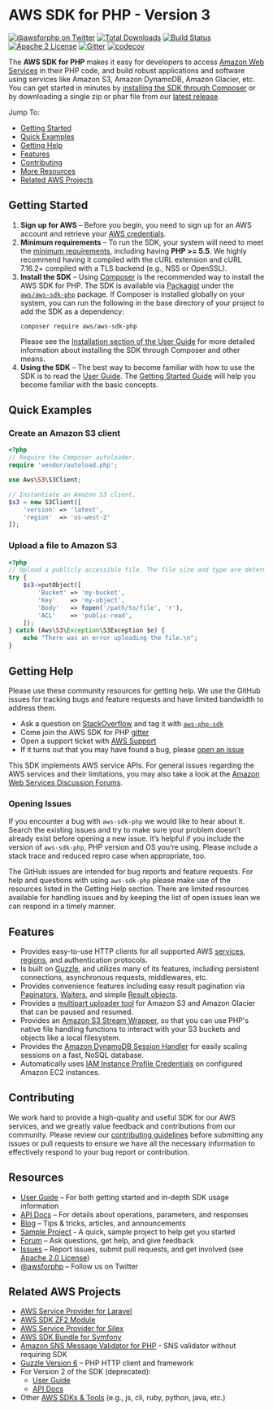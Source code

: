 # AWS SDK for PHP - Version 3

[![@awsforphp on Twitter](http://img.shields.io/badge/twitter-%40awsforphp-blue.svg?style=flat)](https://twitter.com/awsforphp)
[![Total Downloads](https://img.shields.io/packagist/dt/aws/aws-sdk-php.svg?style=flat)](https://packagist.org/packages/aws/aws-sdk-php)
[![Build Status](https://img.shields.io/travis/aws/aws-sdk-php.svg?style=flat)](https://travis-ci.org/aws/aws-sdk-php)
[![Apache 2 License](https://img.shields.io/packagist/l/aws/aws-sdk-php.svg?style=flat)](http://aws.amazon.com/apache-2-0/)
[![Gitter](https://badges.gitter.im/aws/aws-sdk-php.svg)](https://gitter.im/aws/aws-sdk-php?utm_source=badge&utm_medium=badge&utm_campaign=pr-badge)
[![codecov](https://codecov.io/gh/aws/aws-sdk-php/branch/master/graph/badge.svg)](https://codecov.io/gh/aws/aws-sdk-php)

The **AWS SDK for PHP** makes it easy for developers to access [Amazon Web
Services][aws] in their PHP code, and build robust applications and software
using services like Amazon S3, Amazon DynamoDB, Amazon Glacier, etc. You can
get started in minutes by [installing the SDK through Composer][docs-installation]
or by downloading a single zip or phar file from our [latest release][latest-release].

Jump To:
* [Getting Started](#getting-started)
* [Quick Examples](#quick-examples)
* [Getting Help](#getting-help)
* [Features](#features)
* [Contributing](#contributing)
* [More Resources](#resources)
* [Related AWS Projects](#related-aws-projects)

## Getting Started

1. **Sign up for AWS** – Before you begin, you need to
   sign up for an AWS account and retrieve your [AWS credentials][docs-signup].
1. **Minimum requirements** – To run the SDK, your system will need to meet the
   [minimum requirements][docs-requirements], including having **PHP >= 5.5**.
   We highly recommend having it compiled with the cURL extension and cURL
   7.16.2+ compiled with a TLS backend (e.g., NSS or OpenSSL).
1. **Install the SDK** – Using [Composer] is the recommended way to install the
   AWS SDK for PHP. The SDK is available via [Packagist] under the
   [`aws/aws-sdk-php`][install-packagist] package. If Composer is installed globally on your system, you can run the following in the base directory of your project to add the SDK as a dependency:
   ```
   composer require aws/aws-sdk-php
   ```
   Please see the
   [Installation section of the User Guide][docs-installation] for more
   detailed information about installing the SDK through Composer and other
   means.
1. **Using the SDK** – The best way to become familiar with how to use the SDK
   is to read the [User Guide][docs-guide]. The
   [Getting Started Guide][docs-quickstart] will help you become familiar with
   the basic concepts.

## Quick Examples

### Create an Amazon S3 client

```php
<?php
// Require the Composer autoloader.
require 'vendor/autoload.php';

use Aws\S3\S3Client;

// Instantiate an Amazon S3 client.
$s3 = new S3Client([
    'version' => 'latest',
    'region'  => 'us-west-2'
]);
```

### Upload a file to Amazon S3

```php
<?php
// Upload a publicly accessible file. The file size and type are determined by the SDK.
try {
    $s3->putObject([
        'Bucket' => 'my-bucket',
        'Key'    => 'my-object',
        'Body'   => fopen('/path/to/file', 'r'),
        'ACL'    => 'public-read',
    ]);
} catch (Aws\S3\Exception\S3Exception $e) {
    echo "There was an error uploading the file.\n";
}
```

## Getting Help

Please use these community resources for getting help. We use the GitHub issues for tracking bugs and feature requests and have limited bandwidth to address them.

* Ask a question on [StackOverflow](https://stackoverflow.com/) and tag it with [`aws-php-sdk`](http://stackoverflow.com/questions/tagged/aws-php-sdk)
* Come join the AWS SDK for PHP [gitter](https://gitter.im/aws/aws-sdk-php)
* Open a support ticket with [AWS Support](https://console.aws.amazon.com/support/home/)
* If it turns out that you may have found a bug, please [open an issue](https://github.com/aws/aws-sdk-php/issues/new/choose)

This SDK implements AWS service APIs. For general issues regarding the AWS services and their limitations, you may also take a look at the [Amazon Web Services Discussion Forums](https://forums.aws.amazon.com/).


### Opening Issues

If you encounter a bug with `aws-sdk-php` we would like to hear about it. Search the existing issues and try to make sure your problem doesn’t already exist before opening a new issue. It’s helpful if you include the version of `aws-sdk-php`, PHP version and OS you’re using. Please include a stack trace and reduced repro case when appropriate, too.

The GitHub issues are intended for bug reports and feature requests. For help and questions with using `aws-sdk-php` please make use of the resources listed in the Getting Help section. There are limited resources available for handling issues and by keeping the list of open issues lean we can respond in a timely manner.

## Features

* Provides easy-to-use HTTP clients for all supported AWS
  [services][docs-services], [regions][docs-rande], and authentication
  protocols.
* Is built on [Guzzle][guzzle-docs], and utilizes many of its features,
  including persistent connections, asynchronous requests, middlewares, etc.
* Provides convenience features including easy result pagination via
  [Paginators][docs-paginators], [Waiters][docs-waiters], and simple
  [Result objects][docs-results].
* Provides a [multipart uploader tool][docs-s3-multipart] for Amazon S3 and
  Amazon Glacier that can be paused and resumed.
* Provides an [Amazon S3 Stream Wrapper][docs-streamwrapper], so that you can
  use PHP's native file handling functions to interact with your S3 buckets and
  objects like a local filesystem.
* Provides the [Amazon DynamoDB Session Handler][docs-ddbsh] for easily scaling
  sessions on a fast, NoSQL database.
* Automatically uses [IAM Instance Profile Credentials][aws-iam-credentials] on
  configured Amazon EC2 instances.

## Contributing

We work hard to provide a high-quality and useful SDK for our AWS services, and we greatly value feedback and contributions from our community. Please review our [contributing guidelines](./CONTRIBUTING.md) before submitting any issues or pull requests to ensure we have all the necessary information to effectively respond to your bug report or contribution.


## Resources

* [User Guide][docs-guide] – For both getting started and in-depth SDK usage information
* [API Docs][docs-api] – For details about operations, parameters, and responses
* [Blog][sdk-blog] – Tips & tricks, articles, and announcements
* [Sample Project][sdk-sample] - A quick, sample project to help get you started
* [Forum][sdk-forum] – Ask questions, get help, and give feedback
* [Issues][sdk-issues] – Report issues, submit pull requests, and get involved
  (see [Apache 2.0 License][sdk-license])
* [@awsforphp][sdk-twitter] – Follow us on Twitter

## Related AWS Projects

* [AWS Service Provider for Laravel][mod-laravel]
* [AWS SDK ZF2 Module][mod-zf2]
* [AWS Service Provider for Silex][mod-silex]
* [AWS SDK Bundle for Symfony][mod-symfony]
* [Amazon SNS Message Validator for PHP][sns-validator] - SNS validator without requiring SDK
* [Guzzle Version 6][guzzle-docs] – PHP HTTP client and framework
* For Version 2 of the SDK (deprecated):
  * [User Guide][docs-guide-v2]
  * [API Docs][docs-api-v2]
* Other [AWS SDKs & Tools][aws-tools] (e.g., js, cli, ruby, python, java, etc.)

[sdk-website]: http://aws.amazon.com/sdkforphp
[sdk-forum]: https://forums.aws.amazon.com/forum.jspa?forumID=80
[sdk-issues]: https://github.com/aws/aws-sdk-php/issues
[sdk-license]: http://aws.amazon.com/apache2.0/
[sdk-blog]: https://aws.amazon.com/blogs/developer/category/php/
[sdk-twitter]: https://twitter.com/awsforphp
[sdk-sample]: http://aws.amazon.com/developers/getting-started/php

[install-packagist]: https://packagist.org/packages/aws/aws-sdk-php
[latest-release]: https://github.com/aws/aws-sdk-php/releases

[docs-api]: http://docs.aws.amazon.com/aws-sdk-php/v3/api/index.html
[docs-guide]: http://docs.aws.amazon.com/sdk-for-php/v3/developer-guide/welcome.html
[docs-api-v2]: http://docs.aws.amazon.com/aws-sdk-php/v2/api/index.html
[docs-guide-v2]: http://docs.aws.amazon.com/aws-sdk-php/v2/guide/index.html
[docs-contribution]: https://github.com/aws/aws-sdk-php/blob/master/CONTRIBUTING.md
[docs-migration]: https://docs.aws.amazon.com/sdk-for-php/v3/developer-guide/getting-started_migration.html
[docs-signup]: http://aws.amazon.com/developers/access-keys/
[docs-requirements]: https://docs.aws.amazon.com/sdk-for-php/v3/developer-guide/getting-started_requirements.html
[docs-installation]: https://docs.aws.amazon.com/sdk-for-php/v3/developer-guide/getting-started_installation.html
[docs-quickstart]: https://docs.aws.amazon.com/sdk-for-php/v3/developer-guide/welcome.html#getting-started
[docs-paginators]: https://docs.aws.amazon.com/sdk-for-php/v3/developer-guide/guide_paginators.html
[docs-waiters]: https://docs.aws.amazon.com/sdk-for-php/v3/developer-guide/guide_waiters.html
[docs-results]: https://docs.aws.amazon.com/sdk-for-php/v3/developer-guide/getting-started_basic-usage.html#result-objects
[docs-exceptions]: https://docs.aws.amazon.com/sdk-for-php/v3/developer-guide/getting-started_basic-usage.html#handling-errors
[docs-wire-logging]: https://docs.aws.amazon.com/sdk-for-php/v3/developer-guide/faq.html#how-can-i-see-what-data-is-sent-over-the-wire
[docs-ddbsh]: https://docs.aws.amazon.com/sdk-for-php/v3/developer-guide/service_dynamodb-session-handler.html
[docs-services]: https://aws.amazon.com/products/
[docs-rande]: http://docs.aws.amazon.com/general/latest/gr/rande.html
[docs-streamwrapper]: https://docs.aws.amazon.com/sdk-for-php/v3/developer-guide/s3-stream-wrapper.html
[docs-s3-transfer]: https://docs.aws.amazon.com/sdk-for-php/v3/developer-guide/s3-transfer.html
[docs-s3-multipart]: https://docs.aws.amazon.com/sdk-for-php/v3/developer-guide/s3-multipart-upload.html

[aws]: http://aws.amazon.com
[aws-iam-credentials]: http://docs.aws.amazon.com/AWSEC2/latest/UserGuide/UsingIAM.html#UsingIAMrolesWithAmazonEC2Instances
[aws-tools]: http://aws.amazon.com/tools
[guzzle-docs]: http://guzzlephp.org
[composer]: http://getcomposer.org
[packagist]: http://packagist.org
[psr-7]: https://github.com/php-fig/fig-standards/blob/master/accepted/PSR-7-http-message.md
[psr-4]: https://github.com/php-fig/fig-standards/blob/master/accepted/PSR-4-autoloader.md
[psr-1]: https://github.com/php-fig/fig-standards/blob/master/accepted/PSR-1-basic-coding-standard.md
[psr-2]: https://github.com/php-fig/fig-standards/blob/master/accepted/PSR-2-coding-style-guide.md

[mod-laravel]: https://github.com/aws/aws-sdk-php-laravel
[mod-zf2]: https://github.com/aws/aws-sdk-php-zf2
[mod-silex]: https://github.com/aws/aws-sdk-php-silex
[mod-symfony]: https://github.com/aws/aws-sdk-php-symfony
[sns-validator]: https://github.com/aws/aws-php-sns-message-validator

